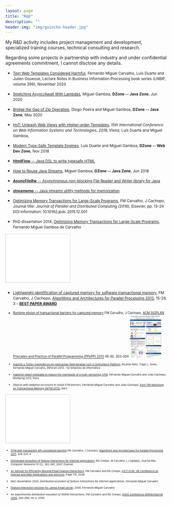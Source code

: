 ```yaml
---
layout: page
title: "R&D"
description: ""
header-img: "img/guincho-header.jpg"
---
```


My R&D activity includes project management and development, 
specialized training courses, technical consulting and research.

Regarding some projects in partnership with industry and under confidential
agreements commitment, I cannot disclose any details.

* <small>[Text Web Templates Considered Harmful](https://link.springer.com/chapter/10.1007/978-3-030-61750-9_4), Fernando Miguel Carvalho, Luis Duarte and Julien Gouesse, Lecture Notes in Business Information Processing book series (LNBIP, volume 399), November 2020</small>

* <small>[Stretching Async/Await With Lambdas](https://dzone.com/articles/lambdas-in-concurrency-with-non-blocking-io), Miguel Gamboa, **DZone -- Java Zone**, Jun 2020</small>

* <small>[Bridge the Gap of Zip Operation](https://dzone.com/articles/bridge-the-gap-of-zip-operation), Diogo Poeira and Miguel Gamboa, **DZone -- Java Zone**, May 2020</small>

* <small>[HoT: Unleash Web Views with Higher-order Templates](https://www.scitepress.org/Link.aspx?doi=10.5220/0008167701180129), _15th International Conference on Web Information Systems and Technologies, 2019, Viena_, Luís Duarte and Miguel Gamboa,</small>

* <small>[Modern Type-Safe Template Engines](https://dzone.com/articles/modern-type-safe-template-engines), Luís Duarte and Miguel Gamboa, **DZone -- Web Dev Zone**, Nov 2018</small>

* <small>[**HtmlFlow** -- Java DSL to write typesafe HTML](https://github.com/xmlet/HtmlFlow)</small>

* <small>[How to Reuse Java Streams](https://dzone.com/articles/how-to-replay-java-streams), Miguel Gamboa, **DZone -- Java Zone**, Jun 2018</small>

* <small>[**AsyncFileRw** -- Asynchronous non-blocking File Reader and Writer library for Java](https://github.com/javasync/AsyncFileRw)</small>

* <small>[**streamemo** -- Java streams utility methods for memoization](https://github.com/javasync/streamemo)</small>

* <small>[Optimizing Memory Transactions for Large-Scale 
Programs](http://www.sciencedirect.com/science/article/pii/S0743731515002099), 
FM Carvalho, J Cachopo, Journal title: _Journal of Parallel and Distributed
Computing (2016)_, Elsevier, pp. 13-24 DOI information: 10.1016/j.jpdc.2015.12.001</small>

* <small>PhD dissertation 2014, [Optimizing Memory Transactions for Large-Scale
Programs](/img/my-papers/phd-fmc-thesis.pdf), Fernando Miguel Gamboa de Carvalho
</small>

<iframe src="//www.slideshare.net/slideshow/embed_code/key/iFNHnksGVCJUfN" width="200" frameborder="0" marginwidth="0" marginheight="0" scrolling="no" style="border:1px solid #CCC; border-width:1px; margin-bottom:5px; max-width: 100%;" allowfullscreen>
</iframe>

* <small>[Lightweight identification of captured memory for software 
transactional memory](/img/my-papers/ica3pp2013-119.pdf),  FM Carvalho,
J Cachopo, [Algorithms and Architectures for Parallel Processing 2013](http://cse.stfx.ca/~ica3pp2013/), 
15-29, 3 – [**BEST PAPER AWARD**]( http://cse.stfx.ca/~ica3pp2013/best-papers.htm)

* <small>[Runtime elision of transactional barriers for captured
memory](http://dl.acm.org/citation.cfm?id=2442556) FM Carvalho, J Cachopo, 
[ACM SIGPLAN Principles and Practice of Parallel Programming (PPoPP)
2013](http://www.sigplan.org/Conferences/PPOPP/) 48 (8), 303-304
<a href="\img\my-papers\ppopp2327-carvalho-poster.pdf" type="_blank"><img src="/img/my-papers/ppopp2327-carvalho-poster-thumb.jpg" width="100"></a>

* <small>[Suporte a Testes Automáticos em Aplicações Web geradas com a OutSystems Platform](http://repositorio.ipl.pt/handle/10400.21/3236),
Ricardo Neto, Tiago L. Alves, Fernando Miguel Carvalho, INForum 2013 - 5o Simpósio de Informática</small>

* <small>[Adaptive object metadata to reduce the overheads of a multi-versioning STM](\img\my-papers\Multiprog12-fmc.pdf),
Fernando Miguel Carvalho and João Cachopo, Multiprog 2012, Paris</small>

* <small>_Objects with adaptive accessors to avoid STM barriers_,
Fernando Miguel Carvalho and João Cachopo, [Euro-TM Workshop on Transactional
Memory (WTM 2012)](http://www.eurotm.org/action-meetings/wtm2012), Bern</small>

<iframe src="//www.slideshare.net/slideshow/embed_code/key/9N3UU9D2iSnxug" width="200" frameborder="0" marginwidth="0" marginheight="0" scrolling="no" style="border:1px solid #CCC; border-width:1px; margin-bottom:5px; max-width: 100%;" allowfullscreen>
</iframe> 

* <small>[STM with transparent API considered harmful](\img\my-papers\ica3pp2011.pdf)
FM Carvalho, J Cachopo, [Algorithms and Architectures for Parallel Processing 2011]( http://anss.org.au/ica3pp11/), 
326-337, 4</small>

* <small>[Distributed resolution of feature interactions for internet 
applications](http://www.sciencedirect.com/science/article/pii/S1389128606002131), 
RG Crespo, M Carvalho, L Logrippo, Journal title: _Computer Networks_ 51 (2), 382-397, 2007, Elsevier</small>

* <small>[An Adviser for Efficiently Resolve Email Feature Interactions](http://dl.acm.org/citation.cfm?id=1116162.1116342), FM Carvalho and RG Crespo, 
[AICT-ICIW '06 Conference on Internet and Web Applications and Services]( http://www.iaria.org/conferences2006/ICIW06.html), 
Page 175, 2006</small>

* <small>MsC dissertation 2005, _Distributed resolution of feature interactions for internet 
applications_, Fernando Miguel Carvalho</small>

* <small>[Feature interaction resolver for James Email server](http://comp.ist.utl.pt/rgc/FI-resolver.htm), 2005, Fernando Miguel Carvalho</small>

* <small>_An experimental distributed resolution of WWW interactions_,
FM Carvalho and RG Crespo, [IADIS Conference WWW/Internet 2005](http://internet-conf.org/previous-editions/),
283-290, vol 2, 2005</small>

